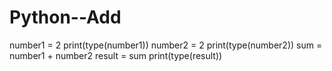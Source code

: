 # Python--Add
number1 = 2 print(type(number1))  number2 = 2 print(type(number2))  sum = number1 + number2 result = sum print(type(result))
